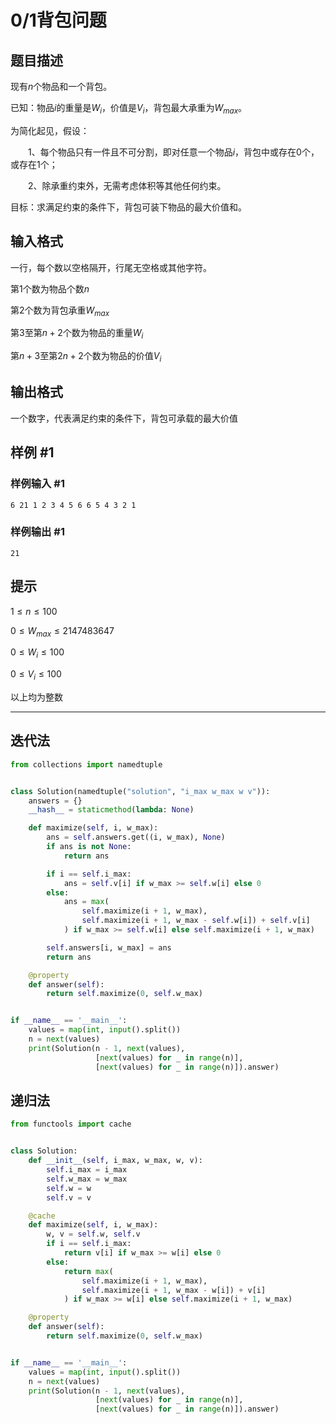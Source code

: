 # 0/1背包问题

## 题目描述

现有$n$个物品和一个背包。

已知：物品$i$的重量是$W_{i}$，价值是$V_{i}$，背包最大承重为$W_{max}$。

为简化起见，假设：

&emsp;&emsp;1、每个物品只有一件且不可分割，即对任意一个物品$i$，背包中或存在0个，或存在1个；

&emsp;&emsp;2、除承重约束外，无需考虑体积等其他任何约束。

目标：求满足约束的条件下，背包可装下物品的最大价值和。

## 输入格式

一行，每个数以空格隔开，行尾无空格或其他字符。

第$1$个数为物品个数$n$

第$2$个数为背包承重$W_{max}$

第$3$至第$n+2$个数为物品的重量$W_{i}$

第$n+3$至第$2n+2$个数为物品的价值$V_{i}$

## 输出格式

一个数字，代表满足约束的条件下，背包可承载的最大价值

## 样例 #1

### 样例输入 #1

```
6 21 1 2 3 4 5 6 6 5 4 3 2 1
```

### 样例输出 #1

```
21
```

## 提示

$1 \leq n \leq 100$

$0 \leq W_{max} \leq 2147483647$

$0 \leq W_{i} \leq 100$

$0 \leq V_{i} \leq 100$

以上均为整数



---



## 迭代法

```python
from collections import namedtuple


class Solution(namedtuple("solution", "i_max w_max w v")):
    answers = {}
    __hash__ = staticmethod(lambda: None)

    def maximize(self, i, w_max):
        ans = self.answers.get((i, w_max), None)
        if ans is not None:
            return ans

        if i == self.i_max:
            ans = self.v[i] if w_max >= self.w[i] else 0
        else:
            ans = max(
                self.maximize(i + 1, w_max),
                self.maximize(i + 1, w_max - self.w[i]) + self.v[i]
            ) if w_max >= self.w[i] else self.maximize(i + 1, w_max)

        self.answers[i, w_max] = ans
        return ans

    @property
    def answer(self):
        return self.maximize(0, self.w_max)


if __name__ == '__main__':
    values = map(int, input().split())
    n = next(values)
    print(Solution(n - 1, next(values),
                   [next(values) for _ in range(n)],
                   [next(values) for _ in range(n)]).answer)
```

## 递归法

```python
from functools import cache


class Solution:
    def __init__(self, i_max, w_max, w, v):
        self.i_max = i_max
        self.w_max = w_max
        self.w = w
        self.v = v

    @cache
    def maximize(self, i, w_max):
        w, v = self.w, self.v
        if i == self.i_max:
            return v[i] if w_max >= w[i] else 0
        else:
            return max(
                self.maximize(i + 1, w_max),
                self.maximize(i + 1, w_max - w[i]) + v[i]
            ) if w_max >= w[i] else self.maximize(i + 1, w_max)

    @property
    def answer(self):
        return self.maximize(0, self.w_max)


if __name__ == '__main__':
    values = map(int, input().split())
    n = next(values)
    print(Solution(n - 1, next(values),
                   [next(values) for _ in range(n)],
                   [next(values) for _ in range(n)]).answer)
```




